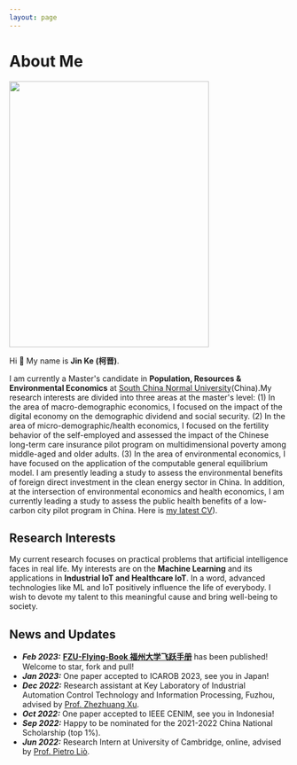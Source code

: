 ```yaml
---
layout: page
---
```


# About Me

<img src="https://KeJin981129.github.io/kejin.jpg" class="floatpic" width="360" height="480">



Hi 👋 My name is **Jin Ke (柯晋)**.

I am currently a Master's candidate in **Population, Resources & Environmental Economics** at [South China Normal University](https://www.scnu.edu.cn/)(China).My research interests are divided into three areas at the master's level: (1) In the area of macro-demographic economics, I focused on the impact of the digital economy on the demographic dividend and social security. (2) In the area of micro-demographic/health economics, I focused on the fertility behavior of the self-employed and assessed the impact of the Chinese long-term care insurance pilot program on multidimensional poverty among middle-aged and older adults. (3) In the area of environmental economics, I have focused on the application of the computable general equilibrium model. I am presently leading a study to assess the environmental benefits of foreign direct investment in the clean energy sector in China. In addition, at the intersection of environmental economics and health economics, I am currently leading a study to assess the public health benefits of a low-carbon city pilot program in China. Here is [my latest CV](http://KeJin981129.github.io/file/CV-Jinke.pdf)).

## Research Interests

My current research focuses on practical problems that artificial intelligence faces in real life. My interests are on the **Machine Learning** and its applications in **Industrial IoT and Healthcare IoT**. In a word, advanced technologies like ML and IoT positively influence the life of everybody.  I wish to devote my talent to this meaningful cause and bring well-being to society.

## News and Updates

- ***Feb 2023:*** **[FZU-Flying-Book 福州大学飞跃手册](https://fzu-fly.online/)** has been published! Welcome to star, fork and pull!
- ***Jan 2023:*** One paper accepted to ICAROB 2023, see you in Japan!
- ***Dec 2022:*** Research assistant at Key Laboratory of Industrial Automation Control Technology and Information Processing, Fuzhou, advised by [Prof. Zhezhuang Xu](https://dqxy.fzu.edu.cn/en/info/1009/1072.htm).
- ***Oct 2022:*** One paper accepted to IEEE CENIM, see you in Indonesia!
- ***Sep 2022:*** Happy to be nominated for the 2021-2022 China National Scholarship (top 1%).
- ***Jun 2022:*** Research Intern at University of Cambridge, online, advised by [Prof. Pietro Liò](https://www.cl.cam.ac.uk/~pl219/ ).



